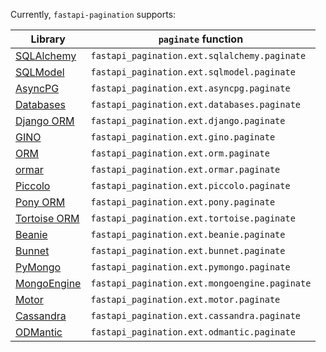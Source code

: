 Currently, `fastapi-pagination` supports:

| Library                                                                | `paginate` function                           | 
|------------------------------------------------------------------------|-----------------------------------------------|
| [SQLAlchemy](https://docs.sqlalchemy.org/en/14/orm/quickstart.html)    | `fastapi_pagination.ext.sqlalchemy.paginate`  |
| [SQLModel](https://sqlmodel.tiangolo.com/)                             | `fastapi_pagination.ext.sqlmodel.paginate`    |
| [AsyncPG](https://magicstack.github.io/asyncpg/current/)               | `fastapi_pagination.ext.asyncpg.paginate`     |
| [Databases](https://www.encode.io/databases/)                          | `fastapi_pagination.ext.databases.paginate`   |
| [Django ORM](https://docs.djangoproject.com/en/3.2/topics/db/queries/) | `fastapi_pagination.ext.django.paginate`      |
| [GINO](https://python-gino.org/)                                       | `fastapi_pagination.ext.gino.paginate`        |
| [ORM](https://www.encode.io/orm/)                                      | `fastapi_pagination.ext.orm.paginate`         |
| [ormar](https://collerek.github.io/ormar/)                             | `fastapi_pagination.ext.ormar.paginate`       |
| [Piccolo](https://piccolo-orm.readthedocs.io/en/latest/)               | `fastapi_pagination.ext.piccolo.paginate`     |
| [Pony ORM](https://docs.ponyorm.org/)                                  | `fastapi_pagination.ext.pony.paginate`        |
| [Tortoise ORM](https://tortoise.github.io/)                            | `fastapi_pagination.ext.tortoise.paginate`    |
| [Beanie](https://roman-right.github.io/beanie/)                        | `fastapi_pagination.ext.beanie.paginate`      |
| [Bunnet](https://roman-right.github.io/bunnet/)                        | `fastapi_pagination.ext.bunnet.paginate`      |
| [PyMongo](https://pymongo.readthedocs.io/en/stable/)                   | `fastapi_pagination.ext.pymongo.paginate`     |
| [MongoEngine](https://docs.mongoengine.org/)                           | `fastapi_pagination.ext.mongoengine.paginate` |
| [Motor](https://motor.readthedocs.io/en/stable/)                       | `fastapi_pagination.ext.motor.paginate`       |
| [Cassandra](https://python-driver.docs.scylladb.com/stable/)           | `fastapi_pagination.ext.cassandra.paginate`   |
| [ODMantic](https://art049.github.io/odmantic/)                         | `fastapi_pagination.ext.odmantic.paginate`    |
